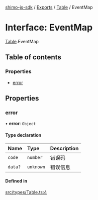 [shimo-js-sdk](../README.md) / [Exports](../modules.md) / [Table](../modules/Table.md) / EventMap

# Interface: EventMap

[Table](../modules/Table.md).EventMap

## Table of contents

### Properties

- [error](Table.EventMap.md#error)

## Properties

### error

• **error**: `Object`

#### Type declaration

| Name | Type | Description |
| :------ | :------ | :------ |
| `code` | `number` | 错误码 |
| `data?` | `unknown` | 错误信息 |

#### Defined in

[src/types/Table.ts:4](https://github.com/shimohq/shimo-js-sdk/blob/30c2025/src/types/Table.ts#L4)
